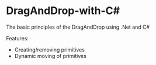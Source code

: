 # DragAndDrop-with-С#
The basic principles of the DragAndDrop using .Net and C#

Features:
- Creating/removing primitives
- Dynamic moving of primitives
